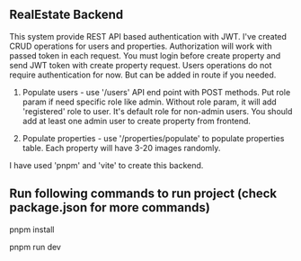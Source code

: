 RealEstate Backend
------------------
This system provide REST API based authentication with JWT. I've created CRUD operations for users and properties. Authorization will work with passed token in each request. You must login before create property and send JWT token with create property request. Users operations do not require authentication for now. But can be added in route if you needed.


1. Populate users - use '/users' API end point with POST methods. Put role param if need specific role like admin. Without role param, it will add 'registered' role to user. It's default role for non-admin users. You should add at least one admin user to create property from frontend.


2. Populate properties - use '/properties/populate' to populate properties table. Each property will have 3-20 images randomly. 


I have used 'pnpm' and 'vite' to create this backend.


Run following commands to run project (check package.json for more commands)
-----------------------------------------
pnpm install

pnpm run dev